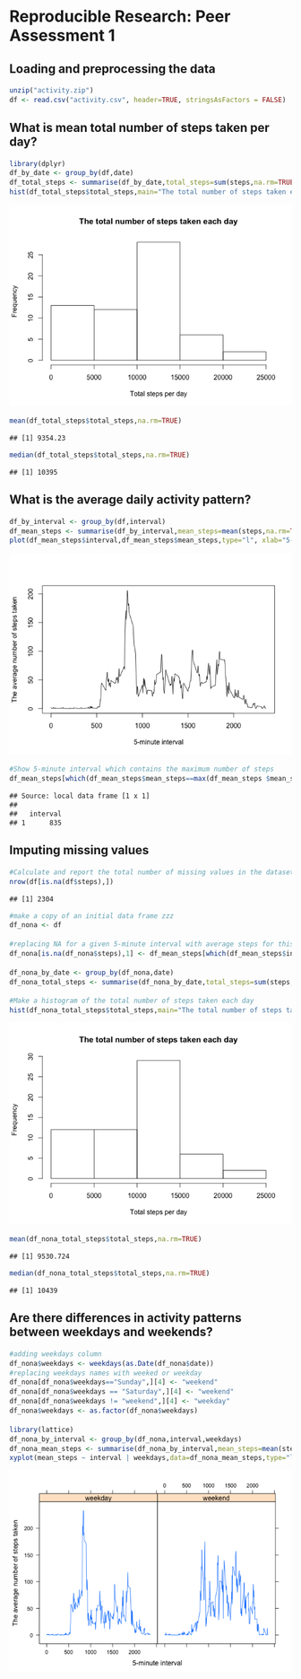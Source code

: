 # Reproducible Research: Peer Assessment 1


## Loading and preprocessing the data

```r
unzip("activity.zip")
df <- read.csv("activity.csv", header=TRUE, stringsAsFactors = FALSE)
```

## What is mean total number of steps taken per day?

```r
library(dplyr)
df_by_date <- group_by(df,date)
df_total_steps <- summarise(df_by_date,total_steps=sum(steps,na.rm=TRUE))
hist(df_total_steps$total_steps,main="The total number of steps taken each day",xlab="Total steps per day")
```

![](PA1_template_files/figure-html/unnamed-chunk-2-1.png) 

```r
mean(df_total_steps$total_steps,na.rm=TRUE)
```

```
## [1] 9354.23
```

```r
median(df_total_steps$total_steps,na.rm=TRUE)
```

```
## [1] 10395
```

## What is the average daily activity pattern?

```r
df_by_interval <- group_by(df,interval)
df_mean_steps <- summarise(df_by_interval,mean_steps=mean(steps,na.rm=TRUE))
plot(df_mean_steps$interval,df_mean_steps$mean_steps,type="l", xlab="5-minute interval", ylab="The average number of steps taken")
```

![](PA1_template_files/figure-html/unnamed-chunk-3-1.png) 

```r
#Show 5-minute interval which contains the maximum number of steps
df_mean_steps[which(df_mean_steps$mean_steps==max(df_mean_steps $mean_steps)),][1]
```

```
## Source: local data frame [1 x 1]
## 
##   interval
## 1      835
```

## Imputing missing values

```r
#Calculate and report the total number of missing values in the dataset (i.e. the total number of rows with NAs)
nrow(df[is.na(df$steps),])
```

```
## [1] 2304
```

```r
#make a copy of an initial data frame zzz
df_nona <- df

#replacing NA for a given 5-minute interval with average steps for this interval from z data frame 
df_nona[is.na(df_nona$steps),1] <- df_mean_steps[which(df_mean_steps$interval==df_nona$interval),2]

df_nona_by_date <- group_by(df_nona,date)
df_nona_total_steps <- summarise(df_nona_by_date,total_steps=sum(steps,na.rm=TRUE))

#Make a histogram of the total number of steps taken each day 
hist(df_nona_total_steps$total_steps,main="The total number of steps taken each day",xlab="Total steps per day")
```

![](PA1_template_files/figure-html/unnamed-chunk-4-1.png) 

```r
mean(df_nona_total_steps$total_steps,na.rm=TRUE)
```

```
## [1] 9530.724
```

```r
median(df_nona_total_steps$total_steps,na.rm=TRUE)
```

```
## [1] 10439
```


## Are there differences in activity patterns between weekdays and weekends?

```r
#adding weekdays column
df_nona$weekdays <- weekdays(as.Date(df_nona$date))
#replacing weekdays names with weeked or weekday
df_nona[df_nona$weekdays=="Sunday",][4] <- "weekend"
df_nona[df_nona$weekdays == "Saturday",][4] <- "weekend"
df_nona[df_nona$weekdays != "weekend",][4] <- "weekday"
df_nona$weekdays <- as.factor(df_nona$weekdays)

library(lattice)
df_nona_by_interval <- group_by(df_nona,interval,weekdays)
df_nona_mean_steps <- summarise(df_nona_by_interval,mean_steps=mean(steps,na.rm=TRUE))
xyplot(mean_steps ~ interval | weekdays,data=df_nona_mean_steps,type="l", xlab="5-minute interval", ylab="The average number of steps taken")
```

![](PA1_template_files/figure-html/unnamed-chunk-5-1.png) 

